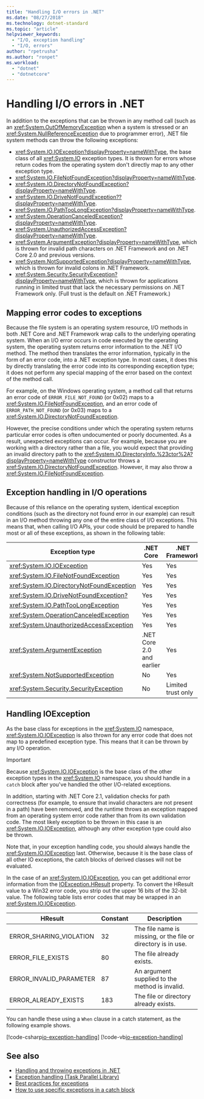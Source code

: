 ```yaml
---
title: "Handling I/O errors in .NET"
ms.date: "08/27/2018"
ms.technology: dotnet-standard
ms.topic: "article"
helpviewer_keywords: 
  - "I/O, exception handling"
  - "I/O, errors"
author: "rpetrusha"
ms.author: "ronpet"
ms.workload: 
  - "dotnet"
  - "dotnetcore"
---
```

# Handling I/O errors in .NET

In addition to the exceptions that can be thrown in any method call (such as an <xref:System.OutOfMemoryException> when a system is stressed or an <xref:System.NullReferenceException> due to programmer error), .NET file system methods can throw the following exceptions:

- <xref:System.IO.IOException?displayProperty=nameWithType>, the base class of all <xref:System.IO> exception types. It is thrown for errors whose return codes from the operating system don't directly map to any other exception type.
- <xref:System.IO.FileNotFoundException?displayProperty=nameWithType>.
- <xref:System.IO.DirectoryNotFoundException?displayProperty=nameWithType>.
- <xref:System.IO.DriveNotFoundException??displayProperty=nameWithType>.
- <xref:System.IO.PathTooLongException?displayProperty=nameWithType>.
- <xref:System.OperationCanceledException?displayProperty=nameWithType>.
- <xref:System.UnauthorizedAccessException?displayProperty=nameWithType>.
- <xref:System.ArgumentException?displayProperty=nameWithType>, which is thrown for invalid path characters on .NET Framework and on .NET Core 2.0 and previous versions.
- <xref:System.NotSupportedException?displayProperty=nameWithType>, which is thrown for invalid colons in .NET Framework.
- <xref:System.Security.SecurityException?displayProperty=nameWithType>, which is thrown for applications running in limited trust that lack the necessary permissions on .NET Framework only. (Full trust is the default on .NET Framework.)

## Mapping error codes to exceptions

Because the file system is an operating system resource, I/O methods in both .NET Core and .NET Framework wrap calls to the underlying operating system. When an I/O error occurs in code executed by the operating system, the operating system returns error information to the .NET I/O method. The method then translates the error information, typically in the form of an error code, into a .NET exception type. In most cases, it does this by directly translating the error code into its corresponding exception type; it does not perform any special mapping of the error based on the context of the method call.

For example, on the Windows operating system, a method call that returns an error code of `ERROR_FILE_NOT_FOUND` (or 0x02) maps to a <xref:System.IO.FileNotFoundException>, and an error code of `ERROR_PATH_NOT_FOUND` (or 0x03) maps to a <xref:System.IO.DirectoryNotFoundException>.

However, the precise conditions under which the operating system returns particular error codes is often undocumented or poorly documented. As a result, unexpected exceptions can occur. For example, because you are working with a directory rather than a file, you would expect that providing an invalid directory path to the <xref:System.IO.DirectoryInfo.%23ctor%2A?displayProperty=nameWithType> constructor throws a <xref:System.IO.DirectoryNotFoundException>. However, it may also throw a <xref:System.IO.FileNotFoundException>.

## Exception handling in I/O operations

Because of this reliance on the operating system, identical exception conditions (such as the directory not found error in our example) can result in an I/O method throwing any one of the entire class of I/O exceptions. This means that, when calling I/O APIs, your code should be prepared to handle most or all of these exceptions, as shown in the following table:

| Exception type | .NET Core | .NET Framework |
|---|---|---|
| <xref:System.IO.IOException> | Yes | Yes |
| <xref:System.IO.FileNotFoundException> | Yes | Yes |
| <xref:System.IO.DirectoryNotFoundException> | Yes | Yes |
| <xref:System.IO.DriveNotFoundException?> | Yes | Yes |
| <xref:System.IO.PathTooLongException> | Yes | Yes |
| <xref:System.OperationCanceledException> | Yes | Yes |
| <xref:System.UnauthorizedAccessException> | Yes | Yes |
| <xref:System.ArgumentException> | .NET Core 2.0 and earlier| Yes |
| <xref:System.NotSupportedException> | No | Yes |
| <xref:System.Security.SecurityException> | No | Limited trust only |

## Handling IOException

As the base class for exceptions in the <xref:System.IO> namespace, <xref:System.IO.IOException> is also thrown for any error code that does not map to a predefined exception type. This means that it can be thrown by any I/O operation.

> [!IMPORTANT]
> Because <xref:System.IO.IOException> is the base class of the other exception types in the <xref:System.IO> namespace, you should handle in a `catch` block after you've handled the other I/O-related exceptions.

In addition, starting with .NET Core 2.1, validation checks for path correctness (for example, to ensure that invalid characters are not present in a path) have been removed, and the runtime throws an exception mapped from an operating system error code rather than from its own validation code. The most likely exception to be thrown in this case is an <xref:System.IO.IOException>, although any other exception type could also be thrown.

Note that, in your exception handling code, you should always handle the <xref:System.IO.IOException> last. Otherwise, because it is the base class of all other IO exceptions, the catch blocks of derived classes will not be evaluated.

In the case of an <xref:System.IO.IOException>, you can get additional error information from the [IOException.HResult](xref:System.Exception.HResult) property. To convert the HResult value to a Win32 error code, you strip out the upper 16 bits of the 32-bit value. The following table lists error codes that may be wrapped in an <xref:System.IO.IOException>.

| HResult | Constant | Description |
| --- | --- | --- |
| ERROR_SHARING_VIOLATION | 32 | The file name is missing, or the file or directory is in use. |
| ERROR_FILE_EXISTS | 80 | The file already exists. |
| ERROR_INVALID_PARAMETER | 87 | An argument supplied to the method is invalid. |
| ERROR_ALREADY_EXISTS | 183 | The file or directory already exists. |

You can handle these using a `When` clause in a catch statement, as the following example shows.

[!code-csharp[io-exception-handling](~/samples/snippets/standard/io/io-exceptions/cs/io-exceptions.cs)]
[!code-vb[io-exception-handling](~/samples/snippets/standard/io/io-exceptions/vb/io-exceptions.vb)]

## See also

- [Handling and throwing exceptions in .NET](../exceptions/index.md)
- [Exception handling (Task Parallel Library)](../parallel-programming/exception-handling-task-parallel-library.md)
- [Best practices for exceptions](../exceptions/best-practices-for-exceptions.md)
- [How to use specific exceptions in a catch block](../exceptions/how-to-use-specific-exceptions-in-a-catch-block.md)
